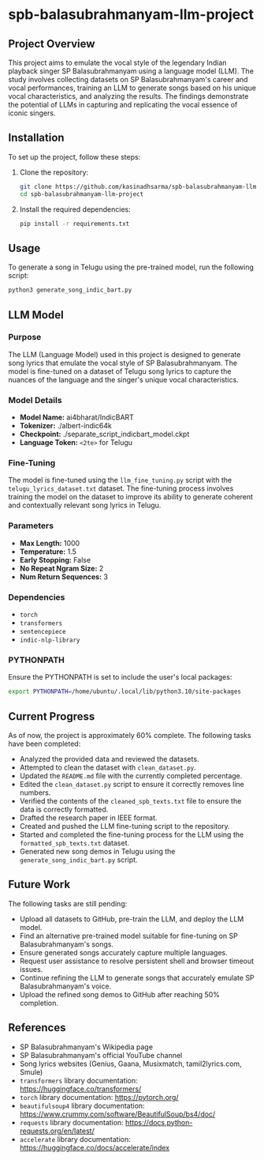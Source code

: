 # spb-balasubrahmanyam-llm-project

## Project Overview
This project aims to emulate the vocal style of the legendary Indian playback singer SP Balasubrahmanyam using a language model (LLM). The study involves collecting datasets on SP Balasubrahmanyam's career and vocal performances, training an LLM to generate songs based on his unique vocal characteristics, and analyzing the results. The findings demonstrate the potential of LLMs in capturing and replicating the vocal essence of iconic singers.

## Installation
To set up the project, follow these steps:
1. Clone the repository:
   ```bash
   git clone https://github.com/kasinadhsarma/spb-balasubrahmanyam-llm-project.git
   cd spb-balasubrahmanyam-llm-project
   ```
2. Install the required dependencies:
   ```bash
   pip install -r requirements.txt
   ```

## Usage
To generate a song in Telugu using the pre-trained model, run the following script:
```bash
python3 generate_song_indic_bart.py
```

## LLM Model
### Purpose
The LLM (Language Model) used in this project is designed to generate song lyrics that emulate the vocal style of SP Balasubrahmanyam. The model is fine-tuned on a dataset of Telugu song lyrics to capture the nuances of the language and the singer's unique vocal characteristics.

### Model Details
- **Model Name:** ai4bharat/IndicBART
- **Tokenizer:** ./albert-indic64k
- **Checkpoint:** ./separate_script_indicbart_model.ckpt
- **Language Token:** `<2te>` for Telugu

### Fine-Tuning
The model is fine-tuned using the `llm_fine_tuning.py` script with the `telugu_lyrics_dataset.txt` dataset. The fine-tuning process involves training the model on the dataset to improve its ability to generate coherent and contextually relevant song lyrics in Telugu.

### Parameters
- **Max Length:** 1000
- **Temperature:** 1.5
- **Early Stopping:** False
- **No Repeat Ngram Size:** 2
- **Num Return Sequences:** 3

### Dependencies
- `torch`
- `transformers`
- `sentencepiece`
- `indic-nlp-library`

### PYTHONPATH
Ensure the PYTHONPATH is set to include the user's local packages:
```bash
export PYTHONPATH=/home/ubuntu/.local/lib/python3.10/site-packages
```

## Current Progress
As of now, the project is approximately 60% complete. The following tasks have been completed:
- Analyzed the provided data and reviewed the datasets.
- Attempted to clean the dataset with `clean_dataset.py`.
- Updated the `README.md` file with the currently completed percentage.
- Edited the `clean_dataset.py` script to ensure it correctly removes line numbers.
- Verified the contents of the `cleaned_spb_texts.txt` file to ensure the data is correctly formatted.
- Drafted the research paper in IEEE format.
- Created and pushed the LLM fine-tuning script to the repository.
- Started and completed the fine-tuning process for the LLM using the `formatted_spb_texts.txt` dataset.
- Generated new song demos in Telugu using the `generate_song_indic_bart.py` script.

## Future Work
The following tasks are still pending:
- Upload all datasets to GitHub, pre-train the LLM, and deploy the LLM model.
- Find an alternative pre-trained model suitable for fine-tuning on SP Balasubrahmanyam's songs.
- Ensure generated songs accurately capture multiple languages.
- Request user assistance to resolve persistent shell and browser timeout issues.
- Continue refining the LLM to generate songs that accurately emulate SP Balasubrahmanyam's voice.
- Upload the refined song demos to GitHub after reaching 50% completion.

## References
- SP Balasubrahmanyam's Wikipedia page
- SP Balasubrahmanyam's official YouTube channel
- Song lyrics websites (Genius, Gaana, Musixmatch, tamil2lyrics.com, Smule)
- `transformers` library documentation: https://huggingface.co/transformers/
- `torch` library documentation: https://pytorch.org/
- `beautifulsoup4` library documentation: https://www.crummy.com/software/BeautifulSoup/bs4/doc/
- `requests` library documentation: https://docs.python-requests.org/en/latest/
- `accelerate` library documentation: https://huggingface.co/docs/accelerate/index
